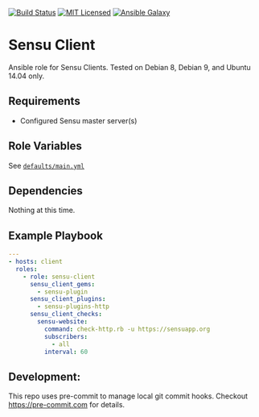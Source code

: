 [![Build Status](https://travis-ci.org/jaredledvina/sensu-client.svg?branch=master)](https://travis-ci.org/jaredledvina/sensu-client)
[![MIT Licensed](https://img.shields.io/badge/license-MIT-green.svg)](https://tldrlegal.com/license/mit-license)
[![Ansible Galaxy](https://img.shields.io/badge/role-jaredledvina.sensu--client-blue.svg)](https://galaxy.ansible.com/jaredledvina/sensu-client/)

Sensu Client
=========

Ansible role for Sensu Clients. Tested on Debian 8, Debian 9, and Ubuntu 14.04 only.

Requirements
------------

* Configured Sensu master server(s)

Role Variables
--------------

See [`defaults/main.yml`](https://github.com/jaredledvina/sensu-client/blob/defaults/vars/main.yml)

Dependencies
------------

Nothing at this time.

Example Playbook
----------------
```yaml
---
- hosts: client
  roles:
    - role: sensu-client
      sensu_client_gems:
        - sensu-plugin
      sensu_client_plugins:
        - sensu-plugins-http
      sensu_client_checks:
        sensu-website:
          command: check-http.rb -u https://sensuapp.org
          subscribers:
            - all
          interval: 60
```


Development:
------------

This repo uses pre-commit to manage local git commit hooks. Checkout https://pre-commit.com for details.
